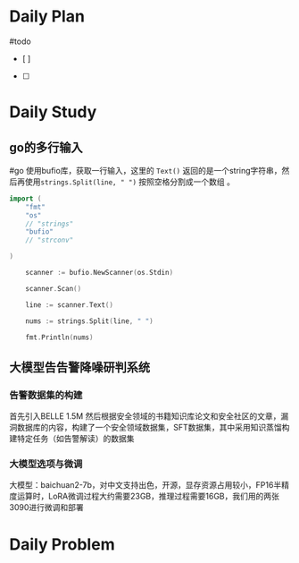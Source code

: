 # Daily Plan
#todo
- [ ] 
- [ ] 
# Daily Study
## go的多行输入
#go
使用bufio库，获取一行输入，这里的 `Text()` 返回的是一个string字符串，然后再使用`strings.Split(line, " ")` 按照空格分割成一个数组 。
```go
import (
    "fmt"
    "os"
    // "strings"
    "bufio"
    // "strconv"

)

    scanner := bufio.NewScanner(os.Stdin)

    scanner.Scan()

    line := scanner.Text()

    nums := strings.Split(line, " ")

    fmt.Println(nums)
```


## 大模型告告警降噪研判系统
### 告警数据集的构建
首先引入BELLE 1.5M
然后根据安全领域的书籍知识库论文和安全社区的文章，漏洞数据库的内容，构建了一个安全领域数据集，SFT数据集，其中采用知识蒸馏构建特定任务（如告警解读）的数据集
### 大模型选项与微调
大模型：baichuan2-7b，对中文支持出色，开源，显存资源占用较小，FP16半精度运算时，LoRA微调过程大约需要23GB，推理过程需要16GB，我们用的两张3090进行微调和部署

# Daily Problem